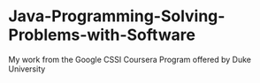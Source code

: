 # Java-Programming-Solving-Problems-with-Software
My work from the Google CSSI Coursera Program offered by Duke University
